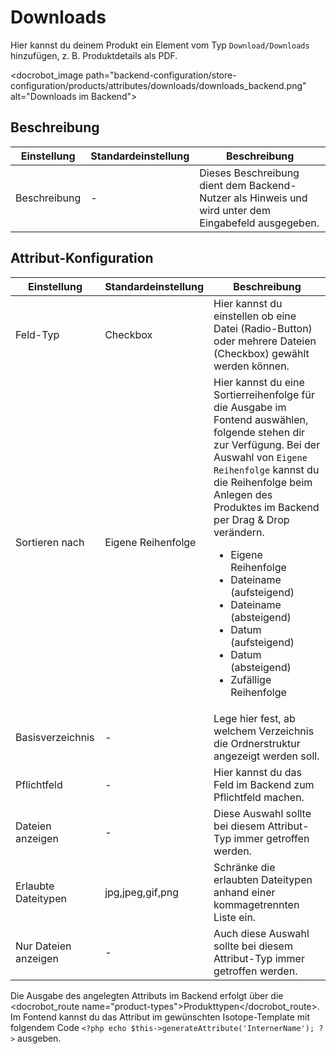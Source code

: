 # Downloads

Hier kannst du deinem Produkt ein Element vom Typ `Download/Downloads` hinzufügen, z. B. Produktdetails als PDF.

<docrobot_image path="backend-configuration/store-configuration/products/attributes/downloads/downloads_backend.png" alt="Downloads im Backend">

## Beschreibung

<table>
    <thead>
        <tr>
            <th>Einstellung</th>
            <th>Standardeinstellung</th>
            <th>Beschreibung</th>
        </tr>
    </thead>
    <tbody>
        <tr>
            <td>Beschreibung</td>
            <td>-</td>
            <td>Dieses Beschreibung dient dem Backend-Nutzer als Hinweis und wird unter dem Eingabefeld ausgegeben.</td>
        </tr>       
    </tbody>
</table>


## Attribut-Konfiguration

<table>
    <thead>
        <tr>
            <th>Einstellung</th>
            <th>Standardeinstellung</th>
            <th>Beschreibung</th>
        </tr>
    </thead>
    <tbody>
    	<tr>
            <td>Feld-Typ</td>
            <td>Checkbox</td>
            <td>Hier kannst du einstellen ob eine Datei (Radio-Button) oder mehrere Dateien (Checkbox) gewählt werden können.</td>
        </tr>
    	<tr>
            <td>Sortieren nach</td>
            <td>Eigene Reihenfolge</td>
            <td>Hier kannst du eine Sortierreihenfolge für die Ausgabe im Fontend auswählen, folgende stehen dir zur Verfügung. Bei der Auswahl von <code>Eigene Reihenfolge</code> kannst du die Reihenfolge beim <docrobot_route name="product-management">Anlegen des Produktes</docrobot_route> im Backend per Drag & Drop verändern.
            <ul>
            <li>Eigene Reihenfolge</li>
            <li>Dateiname (aufsteigend)</li>
            <li>Dateiname (absteigend)</li>
            <li>Datum (aufsteigend)</li>
            <li>Datum (absteigend)</li>
            <li>Zufällige Reihenfolge</li>
            </ul>
            </td>
        </tr>        
    	<tr>
            <td>Basisverzeichnis</td>
            <td>-</td>
            <td>Lege hier fest, ab welchem Verzeichnis die Ordnerstruktur angezeigt werden soll.</td>
        </tr>
        <tr>
            <td>Pflichtfeld</td>
            <td>-</td>
            <td>Hier kannst du das Feld im Backend zum Pflichtfeld machen.</td>
        </tr>
    	<tr>
            <td>Dateien anzeigen</td>
            <td>-</td>
            <td>Diese Auswahl sollte bei diesem Attribut-Typ immer getroffen werden.</td>
        </tr>
    	<tr>
            <td>Erlaubte Dateitypen</td>
            <td>jpg,jpeg,gif,png</td>
            <td>Schränke die erlaubten Dateitypen anhand einer kommagetrennten Liste ein.</td>
        </tr>
    	<tr>
            <td>Nur Dateien anzeigen</td>
            <td>-</td>
            <td>Auch diese Auswahl sollte bei diesem Attribut-Typ immer getroffen werden.</td>
        </tr>
	</tbody>
</table>

Die Ausgabe des angelegten Attributs im Backend erfolgt über die <docrobot_route name="product-types">Produkttypen</docrobot_route>. Im Fontend kannst du das Attribut im gewünschten Isotope-Template mit folgendem Code `<?php echo $this->generateAttribute('InternerName'); ?>` ausgeben.